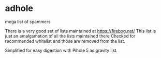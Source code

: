 # adhole
mega list of spammers

There is a very good set of lists maintained at https://firebog.net/
This list is just an amalgamation of all the lists maintained there
Checked for recommended whitelist and those are removed from the list.

Simplified for easy digestion with Pihole 5 as gravity list.
